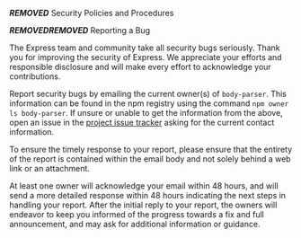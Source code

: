 ***REMOVED*** Security Policies and Procedures

***REMOVED******REMOVED*** Reporting a Bug

The Express team and community take all security bugs seriously. Thank you
for improving the security of Express. We appreciate your efforts and
responsible disclosure and will make every effort to acknowledge your
contributions.

Report security bugs by emailing the current owner(s) of `body-parser`. This
information can be found in the npm registry using the command
`npm owner ls body-parser`.
If unsure or unable to get the information from the above, open an issue
in the [project issue tracker](https://github.com/expressjs/body-parser/issues)
asking for the current contact information.

To ensure the timely response to your report, please ensure that the entirety
of the report is contained within the email body and not solely behind a web
link or an attachment.

At least one owner will acknowledge your email within 48 hours, and will send a
more detailed response within 48 hours indicating the next steps in handling
your report. After the initial reply to your report, the owners will
endeavor to keep you informed of the progress towards a fix and full
announcement, and may ask for additional information or guidance.
